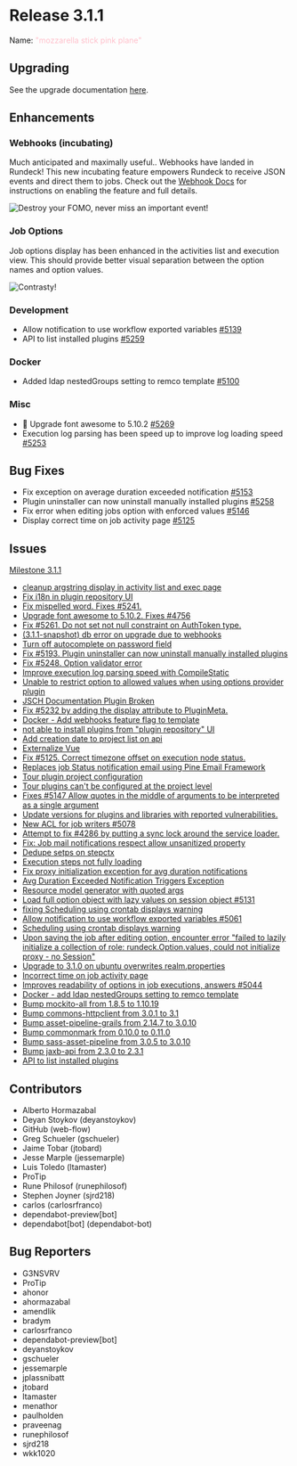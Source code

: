 # Release 3.1.1

Name: <span style="color: pink"><span class="glyphicon glyphicon-plane"></span> "mozzarella stick pink plane"</span>

## Upgrading
See the upgrade documentation [here](https://docs.rundeck.com/3.1.0-rc2/upgrading/upgrade-to-rundeck-3.1.html).

## Enhancements

### Webhooks (incubating)
Much anticipated and maximally useful.. Webhooks have landed in Rundeck! This new incubating feature
empowers Rundeck to receive JSON events and direct them to jobs.
Check out the [Webhook Docs](https://docs.rundeck.com/3.1.1/manual/12-webhooks.html) for
instructions on enabling the feature and full details.

![Destroy your FOMO, never miss an important event!](https://docs.rundeck.com/assets/releases/3_1_1/webhook_promo_pd_sm.gif "Destroy your FOMO, never miss an important event!")


### Job Options
Job options display has been enhanced in the activities list and execution view. This should
provide better visual separation between the option names and option values.

![Contrasty!](https://docs.rundeck.com/assets/releases/3_1_1/job_opts.png "Contrasty!")

### Development

* Allow notification to use workflow exported variables [#5139](https://github.com/rundeck/rundeck/pull/5139)
* API to list installed plugins [#5259](https://github.com/rundeck/rundeck/pull/5259)

### Docker

* Added ldap nestedGroups setting to remco template [#5100](https://github.com/rundeck/rundeck/pull/5100)

### Misc

* 🌈 Upgrade font awesome to 5.10.2 [#5269](https://github.com/rundeck/rundeck/pull/5269)
* Execution log parsing has been speed up to improve log loading speed [#5253](https://github.com/rundeck/rundeck/pull/5253)

## Bug Fixes

* Fix exception on average duration exceeded notification [#5153](https://github.com/rundeck/rundeck/pull/5153)
* Plugin uninstaller can now uninstall manually installed plugins [#5258](https://github.com/rundeck/rundeck/pull/5258)
* Fix error when editing jobs option with enforced values [#5146](https://github.com/rundeck/rundeck/pull/5146)
* Display correct time on job activity page [#5125](https://github.com/rundeck/rundeck/issues/5125)

## Issues

[Milestone 3.1.1](https://github.com/rundeck/rundeck/milestone/115)

* [cleanup argstring display in activity list and exec page](https://github.com/rundeck/rundeck/pull/5277)
* [Fix i18n in plugin repository UI](https://github.com/rundeck/rundeck/pull/5276)
* [Fix mispelled word. Fixes #5241.](https://github.com/rundeck/rundeck/pull/5270)
* [Upgrade font awesome to 5.10.2. Fixes #4756](https://github.com/rundeck/rundeck/pull/5269)
* [Fix #5261. Do not set not null constraint on AuthToken type. ](https://github.com/rundeck/rundeck/pull/5263)
* [(3.1.1-snapshot) db error on upgrade due to webhooks](https://github.com/rundeck/rundeck/issues/5261)
* [Turn off autocomplete on password field](https://github.com/rundeck/rundeck/pull/5260)
* [Fix #5193. Plugin uninstaller can now uninstall manually installed plugins](https://github.com/rundeck/rundeck/pull/5258)
* [Fix #5248. Option validator error](https://github.com/rundeck/rundeck/pull/5255)
* [Improve execution log parsing speed with CompileStatic](https://github.com/rundeck/rundeck/pull/5253)
* [Unable to restrict option to allowed values when using options provider plugin](https://github.com/rundeck/rundeck/issues/5248)
* [JSCH Documentation Plugin Broken](https://github.com/rundeck/rundeck/issues/5244)
* [Fix #5232 by adding the display attribute to PluginMeta.](https://github.com/rundeck/rundeck/pull/5236)
* [Docker - Add webhooks feature flag to template](https://github.com/rundeck/rundeck/pull/5233)
* [not able to install plugins from "plugin repository" UI](https://github.com/rundeck/rundeck/issues/5232)
* [Add creation date to project list on api](https://github.com/rundeck/rundeck/pull/5223)
* [Externalize Vue](https://github.com/rundeck/rundeck/pull/5217)
* [Fix #5125. Correct timezone offset on execution node status.](https://github.com/rundeck/rundeck/pull/5213)
* [Replaces job Status notification email using Pine Email Framework](https://github.com/rundeck/rundeck/pull/5208)
* [Tour plugin project configuration](https://github.com/rundeck/rundeck/pull/5192)
* [Tour plugins can't be configured at the project level](https://github.com/rundeck/rundeck/issues/5191)
* [Fixes #5147 Allow quotes in the middle of arguments to be interpreted as a single argument](https://github.com/rundeck/rundeck/pull/5182)
* [Update versions for plugins and libraries with reported vulnerabilities.](https://github.com/rundeck/rundeck/pull/5181)
* [New ACL for job writers #5078](https://github.com/rundeck/rundeck/pull/5176)
* [Attempt to fix #4286 by putting a sync lock around the service loader.](https://github.com/rundeck/rundeck/pull/5170)
* [Fix: Job mail notifications respect allow unsanitized property](https://github.com/rundeck/rundeck/pull/5169)
* [Dedupe setps on stepctx](https://github.com/rundeck/rundeck/pull/5158)
* [Execution steps not fully loading](https://github.com/rundeck/rundeck/issues/5157)
* [Fix proxy initialization exception for avg duration notifications](https://github.com/rundeck/rundeck/pull/5153)
* [Avg Duration Exceeded Notification Triggers Exception](https://github.com/rundeck/rundeck/issues/5149)
* [Resource model generator with quoted args](https://github.com/rundeck/rundeck/issues/5147)
* [Load full option object with lazy values on session object #5131 ](https://github.com/rundeck/rundeck/pull/5146)
* [fixing Scheduling using crontab displays warning](https://github.com/rundeck/rundeck/pull/5145)
* [Allow notification to use workflow exported variables #5061](https://github.com/rundeck/rundeck/pull/5139)
* [Scheduling using crontab displays warning](https://github.com/rundeck/rundeck/issues/5134)
* [Upon saving the job after editing option, encounter error "failed to lazily initialize a collection of role: rundeck.Option.values, could not initialize proxy - no Session"](https://github.com/rundeck/rundeck/issues/5131)
* [Upgrade to 3.1.0 on ubuntu overwrites realm.properties](https://github.com/rundeck/rundeck/issues/5126)
* [Incorrect time on job activity page](https://github.com/rundeck/rundeck/issues/5125)
* [Improves readability of options in job executions, answers #5044](https://github.com/rundeck/rundeck/pull/5105)
* [Docker - add ldap nestedGroups setting to remco template](https://github.com/rundeck/rundeck/pull/5100)
* [Bump mockito-all from 1.8.5 to 1.10.19](https://github.com/rundeck/rundeck/pull/4869)
* [Bump commons-httpclient from 3.0.1 to 3.1](https://github.com/rundeck/rundeck/pull/4867)
* [Bump asset-pipeline-grails from 2.14.7 to 3.0.10](https://github.com/rundeck/rundeck/pull/4866)
* [Bump commonmark from 0.10.0 to 0.11.0](https://github.com/rundeck/rundeck/pull/4863)
* [Bump sass-asset-pipeline from 3.0.5 to 3.0.10](https://github.com/rundeck/rundeck/pull/4862)
* [Bump jaxb-api from 2.3.0 to 2.3.1](https://github.com/rundeck/rundeck/pull/4859)
* [API to list installed plugins](https://github.com/rundeck/rundeck/issues/495)

## Contributors

* Alberto Hormazabal
* Deyan Stoykov (deyanstoykov)
* GitHub (web-flow)
* Greg Schueler (gschueler)
* Jaime Tobar (jtobard)
* Jesse Marple (jessemarple)
* Luis Toledo (ltamaster)
* ProTip
* Rune Philosof (runephilosof)
* Stephen Joyner (sjrd218)
* carlos (carlosrfranco)
* dependabot-preview[bot]
* dependabot[bot] (dependabot-bot)

## Bug Reporters

* G3NSVRV
* ProTip
* ahonor
* ahormazabal
* amendlik
* bradym
* carlosrfranco
* dependabot-preview[bot]
* deyanstoykov
* gschueler
* jessemarple
* jplassnibatt
* jtobard
* ltamaster
* menathor
* paulholden
* praveenag
* runephilosof
* sjrd218
* wkk1020